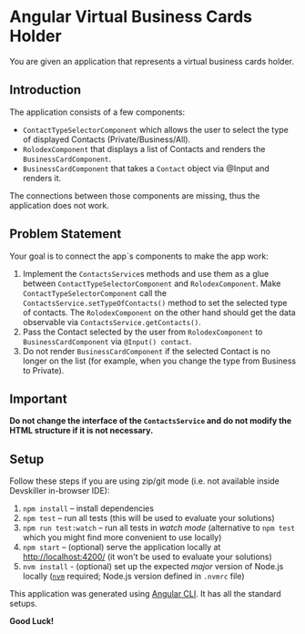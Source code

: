 # Angular Virtual Business Cards Holder

You are given an application that represents a virtual business cards holder.

## Introduction

The application consists of a few components:
* `ContactTypeSelectorComponent` which allows the user to select the type of displayed Contacts (Private/Business/All).
* `RolodexComponent` that displays a list of Contacts and renders the `BusinessCardComponent`.
* `BusinessCardComponent` that takes a `Contact` object via @Input and renders it.

The connections between those components are missing, thus the application does not work.

## Problem Statement

Your goal is to connect the app`s components to make the app work:
1. Implement the `ContactsService`s methods and use them as a glue between `ContactTypeSelectorComponent` and `RolodexComponent`. Make `ContactTypeSelectorComponent` call the `ContactsService.setTypeOfContacts()` method to set the selected type of contacts. The `RolodexComponent` on the other hand should get the data observable via `ContactsService.getContacts()`.
1. Pass the Contact selected by the user from `RolodexComponent` to `BusinessCardComponent` via `@Input() contact`.
1. Do not render `BusinessCardComponent` if the selected Contact is no longer on the list (for example, when you change the type from Business to Private).

## Important

**Do not change the interface of the `ContactsService` and do not modify the HTML structure if it is not necessary.**

## Setup

Follow these steps if you are using zip/git mode (i.e. not available inside Devskiller in-browser IDE):

1. `npm install` – install dependencies
2. `npm test` – run all tests (this will be used to evaluate your solutions)
3. `npm run test:watch` – run all tests in _watch mode_ (alternative to `npm test` which you might find more convenient to use locally)
4. `npm start` – (optional) serve the application locally at [http://localhost:4200/](http://localhost:4200/) (it won't be used to evaluate your solutions)
5. `nvm install` - (optional) set up the expected _major_ version of Node.js locally ([`nvm`](https://github.com/nvm-sh/nvm) required; Node.js version defined in `.nvmrc` file)

This application was generated using [Angular CLI](https://angular.io/cli). It has all the standard setups.

**Good Luck!**
